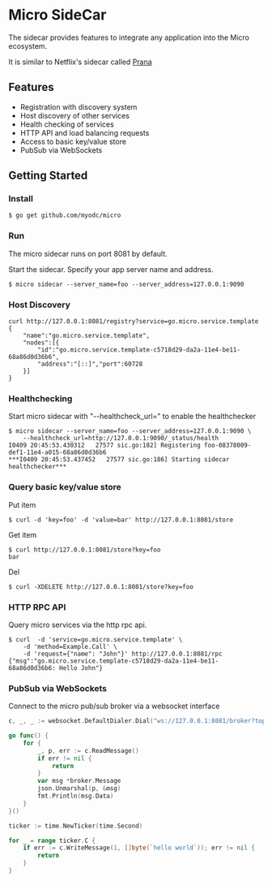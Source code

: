 # Micro SideCar

The sidecar provides features to integrate any application into the Micro ecosystem.

It is similar to Netflix's sidecar called [Prana](https://github.com/Netflix/Prana)

## Features

- Registration with discovery system
- Host discovery of other services
- Health checking of services
- HTTP API and load balancing requests
- Access to basic key/value store
- PubSub via WebSockets

## Getting Started

### Install

```shell
$ go get github.com/myodc/micro
```

### Run

The micro sidecar runs on port 8081 by default.

Start the sidecar. Specify your app server name and address.

```shell
$ micro sidecar --server_name=foo --server_address=127.0.0.1:9090
```

### Host Discovery

```shell
curl http://127.0.0.1:8081/registry?service=go.micro.service.template
{
	"name":"go.micro.service.template",
	"nodes":[{
		"id":"go.micro.service.template-c5718d29-da2a-11e4-be11-68a86d0d36b6",
		"address":"[::]","port":60728
	}]
}
```

### Healthchecking

Start micro sidecar with "--healthcheck_url=" to enable the healthchecker

```shell
$ micro sidecar --server_name=foo --server_address=127.0.0.1:9090 \
	--healthcheck_url=http://127.0.0.1:9090/_status/health
I0409 20:45:53.430312   27577 sic.go:182] Registering foo-08378009-def1-11e4-a015-68a86d0d36b6
***I0409 20:45:53.437452   27577 sic.go:186] Starting sidecar healthchecker***
```

### Query basic key/value store

Put item
```shell
$ curl -d 'key=foo' -d 'value=bar' http://127.0.0.1:8081/store
```

Get item
```shell
$ curl http://127.0.0.1:8081/store?key=foo
bar
```

Del
```shell
$ curl -XDELETE http://127.0.0.1:8081/store?key=foo
```

### HTTP RPC API

Query micro services via the http rpc api.

```shell
$ curl  -d 'service=go.micro.service.template' \
	-d 'method=Example.Call' \
	-d 'request={"name": "John"}' http://127.0.0.1:8081/rpc
{"msg":"go.micro.service.template-c5718d29-da2a-11e4-be11-68a86d0d36b6: Hello John"}
```

### PubSub via WebSockets

Connect to the micro pub/sub broker via a websocket interface

```go
c, _, _ := websocket.DefaultDialer.Dial("ws://127.0.0.1:8081/broker?topic=foo", make(http.Header))

go func() {
	for {
		_, p, err := c.ReadMessage()
		if err != nil {
			return
		}
		var msg *broker.Message
		json.Unmarshal(p, &msg)
		fmt.Println(msg.Data)
	}
}()

ticker := time.NewTicker(time.Second)

for _ = range ticker.C {
	if err := c.WriteMessage(1, []byte(`hello world`)); err != nil {
		return
	}
}
```
